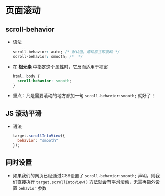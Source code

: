 # 页面滚动

## scroll-behavior

+ 语法

  ```css
  scroll-behavior: auto; /* 默认值。滚动框立即滚动 */
  scroll-behavior: smooth; /*  */
  ```

+ 在 **根元素** 中指定这个属性时，它反而适用于视窗

  ```css
  html, body {
    scroll-behavior: smooth;
  }
  ```

+ 重点：凡是需要滚动的地方都加一句 `scroll-behavior:smooth;` 就好了！

## JS 滚动平滑

+ 语法

  ```js
  target.scrollIntoView({
    behavior: "smooth"
  });
    ```

## 同时设置

+ 如果我们的网页已经通过CSS设置了 `scroll-behavior:smooth;` 声明，则我们直接执行 `target.scrollIntoView()` 方法就会有平滑滚动，无需再额外设置 `behavior` 参数
